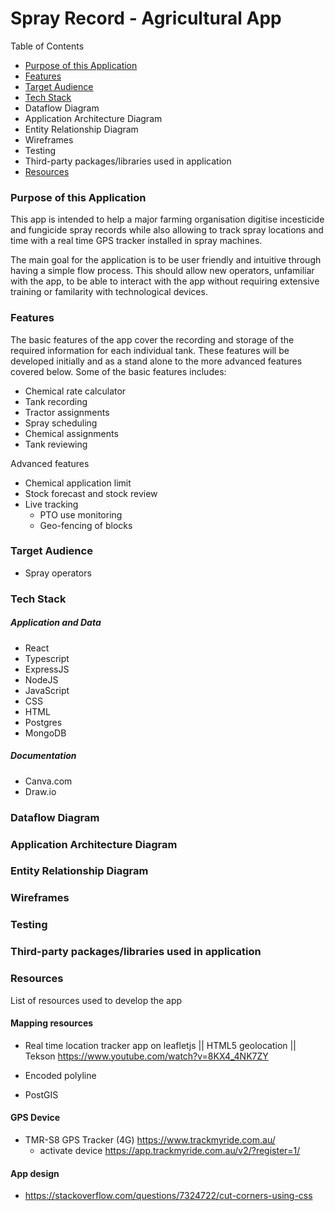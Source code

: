 # Spray Record - Agricultural App

Table of Contents

- [Purpose of this Application](#purpose-of-this-application)
- [Features](#features)
- [Target Audience](#target-audience)
- [Tech Stack](#tech-stack)
- Dataflow Diagram
- Application Architecture Diagram
- Entity Relationship Diagram
- Wireframes
- Testing
- Third-party packages/libraries used in application
- [Resources](#resources)


### Purpose of this Application

This app is intended to help a major farming organisation digitise incesticide and fungicide spray records while also allowing to track spray locations and time with a real time GPS tracker installed in spray machines. 

The main goal for the application is to be user friendly and intuitive through having a simple flow process. This should allow new operators, unfamiliar with the app, to be able to interact with the app without requiring extensive training or familarity with technological devices.

### Features

The basic features of the app cover the recording and storage of the required information for each individual tank. These features will be developed initially and as a stand alone to the more advanced features covered below. Some of the basic features includes:

- Chemical rate calculator
- Tank recording
- Tractor assignments
- Spray scheduling
- Chemical assignments
- Tank reviewing

Advanced features

- Chemical application limit
- Stock forecast and stock review
- Live tracking
    - PTO use monitoring
    - Geo-fencing of blocks

### Target Audience

- Spray operators

### Tech Stack

##### Application and Data
- React
- Typescript
- ExpressJS
- NodeJS
- JavaScript
- CSS
- HTML
- Postgres
- MongoDB

##### Documentation

- Canva.com
- Draw.io

### Dataflow Diagram

### Application Architecture Diagram

### Entity Relationship Diagram

### Wireframes

### Testing

### Third-party packages/libraries used in application

### Resources

List of resources used to develop the app

#### Mapping resources

- Real time location tracker app on leafletjs || HTML5 geolocation || Tekson https://www.youtube.com/watch?v=8KX4_4NK7ZY

- Encoded polyline

- PostGIS

#### GPS Device

- TMR-S8 GPS Tracker (4G) https://www.trackmyride.com.au/
    - activate device https://app.trackmyride.com.au/v2/?register=1/

#### App design

- https://stackoverflow.com/questions/7324722/cut-corners-using-css